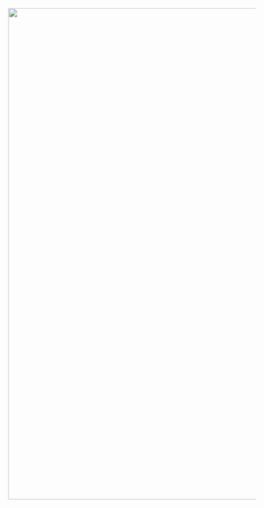 <img src="https://github.com/khadem-mh/pictures/blob/khadem/sales-computer.png?raw=true" width="1000">